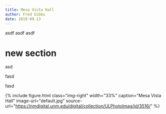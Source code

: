 ```yaml
---
title: Mesa Vista Hall
author: Fred Gibbs
date: 2019-09-13
---
```




asdf
asdf
asdf

# new section
asd

fasd

fasd

{% include figure.html
  class="img-right"
  width="33%"
  caption="Mesa Vista Hall"
  image-url="default.jpg"
  source-url="https://nmdigital.unm.edu/digital/collection/ULPhotoImag/id/3516/"
%}
